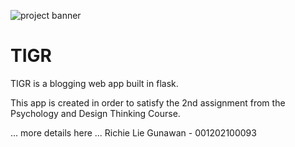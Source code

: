 ![project banner](./thetigrbnnr.png "project banner")
# TIGR

TIGR is a blogging web app built in flask.

This app is created in order to satisfy the 2nd assignment from the Psychology and Design Thinking Course.

... more details here ...
Richie Lie Gunawan - 001202100093